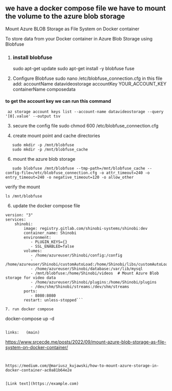 ## we have a docker compose file we have to mount the volume to the azure blob storage
Mount Azure BLOB Storage as File System on Docker container

To store data from your Docker container in Azure Blob Storage using Blobfuse

1. ### install blobfuse
   sudo apt-get update
  sudo apt-get install -y blobfuse fuse

2. Configure Blobfuse
   sudo nano /etc/blobfuse_connection.cfg
in this file add:
   accountName datavideostorage
accountKey YOUR_ACCOUNT_KEY
containerName composedata

#### to get the account key we can run this command
```
 az storage account keys list --account-name datavideostorage --query '[0].value' --output tsv
```

3. secure the config file
  sudo chmod 600 /etc/blobfuse_connection.cfg

4. create mount point and cache directories
```
   sudo mkdir -p /mnt/blobfuse
   sudo mkdir -p /mnt/blobfuse_cache
```
6. mount the azure blob storage
```
   sudo blobfuse /mnt/blobfuse --tmp-path=/mnt/blobfuse_cache --config-file=/etc/blobfuse_connection.cfg -o attr_timeout=240 -o entry_timeout=240 -o negative_timeout=120 -o allow_other
```

verify the mount
```
ls /mnt/blobfuse
```
6. update the docker compose file

```
version: "3"
services:
    shinobi:
        image: registry.gitlab.com/shinobi-systems/shinobi:dev
        container_name: Shinobi
        environment:
           - PLUGIN_KEYS={}
           - SSL_ENABLED=false
        volumes:
           - /home/azureuser/Shinobi/config:/config
           - /home/azureuser/Shinobi/customAutoLoad:/home/Shinobi/libs/customAutoLoad
           - /home/azureuser/Shinobi/database:/var/lib/mysql
           - /mnt/blobfuse:/home/Shinobi/videos  # Mount Azure Blob storage for video data
           - /home/azureuser/Shinobi/plugins:/home/Shinobi/plugins
           - /dev/shm/Shinobi/streams:/dev/shm/streams
        ports:
           - 8080:8080
        restart: unless-stopped```

7. run docker compose 

```
docker-compose up -d
```

links:   (main)
```
https://www.srcecde.me/posts/2022/09/mount-azure-blob-storage-as-file-system-on-docker-container/
```


https://medium.com/@mariusz_kujawski/how-to-mount-azure-storage-in-docker-container-ac0a81b64e2e


[Link text](https://example.com)
